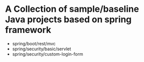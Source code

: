 # A Collection of sample/baseline Java projects based on spring framework

- spring/boot/rest/mvc
- spring/security/basic/servlet
- spring/security/custom-login-form
